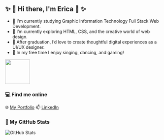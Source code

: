 ## ✨ 👋 Hi there, I'm Erica 👋 ✨

<!--
**eriperri/eriperri** is a ✨ _special_ ✨ repository because its `README.md` (this file) appears on your GitHub profile.-->

- 🔭 I'm currently studying Graphic Information Technology Full Stack Web Development.  
- 🌱 I’m currently exploring HTML, CSS, and the creative world of web design.  
- 🎯 After graduation, I’d love to create thoughtful digital experiences as a UI/UX designer.  
- 👯 In my free time I enjoy singing, dancing, and gaming!

<img src="https://media0.giphy.com/media/v1.Y2lkPTc5MGI3NjExODdpZjQ1djZ0NmN0NDl5Mm11MW02NWs5bTY4ZHh5ZzQ2cjF2MDZicSZlcD12MV9pbnRlcm5hbF9naWZfYnlfaWQmY3Q9cw/cmCEsJZHYBPels360q/giphy.gif" width="80"/>

### 💻 Find me online
🌐 [My Portfolio](https://ericaperri.my.canva.site/erica-perri-portfolio)
📫 [LinkedIn](https://www.linkedin.com/in/erica-perri)

### 🤖 My GitHub Stats
![GitHub Stats](https://github-readme-stats.vercel.app/api?username=eriperri&show_icons=true)

